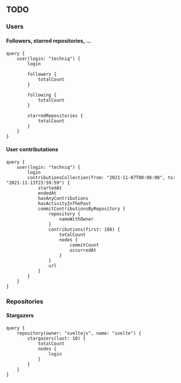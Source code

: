 ## TODO

### Users

#### Followers, starred repositories, ...

```gql
query {
	user(login: "techniq") {
		login

		followers {
			totalCount
		}

		following {
			totalCount
		}

		starredRepositories {
			totalCount
		}
	}
}
```

#### User contributations

```gql
query {
	user(login: "techniq") {
		login
		contributionsCollection(from: "2021-11-07T00:00:00", to: "2021-11-13T23:59:59") {
			startedAt
			endedAt
			hasAnyContributions
			hasActivityInThePast
			commitContributionsByRepository {
				repository {
					nameWithOwner
				}
				contributions(first: 100) {
					totalCount
					nodes {
						commitCount
						occurredAt
					}
				}
				url
			}
		}
	}
}
```

### Repositories

#### Stargazers

```gql
query {
	repository(owner: "sveltejs", name: "svelte") {
		stargazers(last: 10) {
			totalCount
			nodes {
				login
			}
		}
	}
}
```
